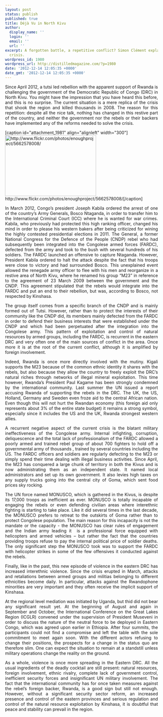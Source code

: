 ```yaml
---
layout: post
status: publish
published: true
title: Déjà Vu in North Kivu
author:
  display_name: ''
  login: ''
  email: ''
  url: ''
excerpt: A forgotten battle, a repetitive conflict? Simon Clément explains the Congo
  crisis.
wordpress_id: 1980
wordpress_url: http://distilledmagazine.com/?p=1980
date: '2012-12-14 12:05:35 +0000'
date_gmt: '2012-12-14 12:05:35 +0000'
---
```

<p style="text-align: justify;">Since April 2012, a tutsi led rebellion with the apparent support of Rwanda is challenging the government of the Democratic Republic of Congo (DRC) in North Kivu. You might have the impression that you have heard this before, and this is no surprise. The current situation is a mere replica of the crisis that shook the region and killed thousands in 2008. The reason for this repetition: despite all the nice talk, nothing has changed in this restive part of the country, and neither the government nor the rebels or their backers have implemented any of the reforms needed to solve the crisis.</p>
<p>[caption id="attachment_1981" align="alignleft" width="300"]<a href="http://distilledmagazine.com/wp-content/uploads/2012/12/5662578008_0d522878a4_z.jpg"><img class="size-medium wp-image-1981" title="5662578008_0d522878a4_z" alt="http://www.flickr.com/photos/enoughproject/5662578008/" src="http://distilledmagazine.com/wp-content/uploads/2012/12/5662578008_0d522878a4_z-300x200.jpg" width="300" height="200" /></a> http://www.flickr.com/photos/enoughproject/5662578008/[/caption]</p>
<p style="text-align: justify;">In March 2012, Congo’s president Joseph Kabila ordered the arrest of one of the country’s Army Generals, Bosco Ntaganda, in order to transfer him to the International Criminal Court (ICC) where he is wanted for war crimes. Kabila, who previously had protected this high ranking officer, changed his mind in order to please his western bakers after being criticized for wining the highly contested presidential elections in 2011. The General, a former National Congress for the Defence of the People (CNDP) rebel who had subsequently been integrated into the Congolese armed forces (FARDC), defected from the army and took to the bush with several hundreds of his soldiers. The FARDC launched an offensive to capture Ntaganda. However, President Kabila ordered to halt the attack despite the fact that his troops were close to victory and had surrounded Bosco. This unexplained event allowed the renegade army officer to flee with his men and reorganize in a restive area of North Kivu, where he renamed his group “M23” in reference to the agreement of 23 March 2009 between the government and the CNDP. This agreement stipulated that the rebels would integrate into the FARDC and put an end to their rebellion, but was, according to Bosco, not respected by Kinshasa.</p>
<p style="text-align: justify;">The group itself comes from a specific branch of the CNDP and is mainly formed out of Tutsi. However, rather than to protect the interests of their community like the CNDP did, its members mainly defected from the FARDC in order to defend their business interests that were established under the CNDP and which had been perpetuated after the integration into the Congolese army. This pattern of exploitation and control of natural resources by armed groups, including the FARDC, is recurrent in the eastern DRC and very often one of the main sources of conflict in the area. Once more it is at the root of the current conflict, although it is amplified by foreign involvement.</p>
<p style="text-align: justify;">Indeed, Rwanda is once more directly involved with the mutiny. Kigali supports the M23 because of the common ethnic identity it shares with the rebels, but also because they allow the country to freely exploit the DRC’s natural riches through networks of illegal mineral exploitation. This time however, Rwanda’s President Paul Kagame has been strongly condemned by the international community. Last summer the UN issued a report accusing Rwanda of supporting the rebels in the DRC. The UK, the US, Holland, Germany and Sweden even froze aid to the central African nation. Even though this will not hurt the Rwandan economy (this foreign aid only represents about 3% of the entire state budget) it remains a strong symbol, especially since it includes the US and the UK, Rwanda strongest western allies.</p>
<p style="text-align: justify;">A recurrent negative aspect of the current crisis is the blatant military ineffectiveness of the Congolese army. Internal infighting, corruption, deliquescence and the total lack of professionalism of the FARDC allowed a poorly armed and trained rebel group of about 700 fighters to hold off a governmental army of thousands , trained by several countries including the US. The FARDC officers and soldiers are regularly defecting to the M23 or simply spend their time dealing with illegal business activities. Since April, the M23 has conquered a large chunk of territory in both the Kivus and is now administrating them as an independent state. It named local administrators and set up its own government. It also levies high taxes on any supply trucks going into the central city of Goma, which sent food prices sky rocking.</p>
<p style="text-align: justify;">The UN force named MONUSCO, which is gathered in the Kivus, is despite its 17,000 troops as inefficient as ever. MONUSCO is totally incapable of engaging the rebels or even defending civilian areas where interethnic fighting is starting to take place. Like it did several times in the last decade, the MONUSCO prefers to retreat to the outskirts of Goma rather than to protect Congolese population. The main reason for this incapacity is not the mandate or the capacity - the MONUSCO has clear rules of engagement and the Indian army leading it  is a professional force equipped with helicopters and armed vehicles – but rather the fact that the countries providing troops refuse to pay the internal political price of soldier deaths. The only significant step the MONUSCO took was to support the FARDC with helicopter strikes in some of the few offensives it conducted against the rebels.</p>
<p style="text-align: justify;">Finally, like in the past, this new episode of violence in the eastern DRC has increased interethnic violence. Since the crisis erupted in March, attacks and retaliations between armed groups and militias belonging to different ethnicities become daily. In particular, attacks against the Rwandophone minorities are very important and they often receive the implicit support of Kinshasa.</p>
<p style="text-align: justify;">At the regional level mediation was initiated by Uganda, but thid did not bear any significant result yet. At the beginning of August and again in September and October, the International Conference on the Great Lakes Region (ICGLR) convened under the supervision of President Museveni in order to discuss the nature of the neutral force to be deployed in Eastern Congo, which was agreed upon earlier in Ethiopia. After four summits, the participants could not find a compromise and left the table with the sole commitment to meet again soon. With the different actors refusing to change their positions, the prospects for a change in the status quo are therefore slim. One can expect the situation to remain at a standstill unless military operations change the reality on the ground.</p>
<p style="text-align: justify;">As a whole, violence is once more spreading in the Eastern DRC. All the usual ingredients of the deadly cocktail are still present: natural resources, foreign involvement, ethnic rivalry, complete lack of government control, inefficient security forces and insignificant UN military involvement. The fact that the international community has for once taken measures against the rebel’s foreign backer, Rwanda, is a good sign but still not enough. However, without a significant security sector reform, an increased presence and control of the eastern provinces and serious regulation and control of the natural resource exploitation by Kinshasa, it is doubtful that peace and stability can prevail in the region.</p>
<p><!--column--></p>
<p>&nbsp;</p>
<p>&nbsp;</p>
